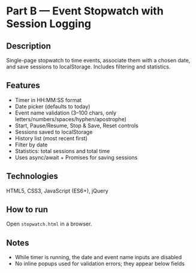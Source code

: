 # Part B — Event Stopwatch with Session Logging

## Description
Single-page stopwatch to time events, associate them with a chosen date, and save sessions to localStorage. Includes filtering and statistics.

## Features
- Timer in HH:MM:SS format
- Date picker (defaults to today)
- Event name validation (3–100 chars, only letters/numbers/spaces/hyphen/apostrophe)
- Start, Pause/Resume, Stop & Save, Reset controls
- Sessions saved to localStorage
- History list (most recent first)
- Filter by date
- Statistics: total sessions and total time
- Uses async/await + Promises for saving sessions

## Technologies
HTML5, CSS3, JavaScript (ES6+), jQuery

## How to run
Open `stopwatch.html` in a browser.

## Notes
- While timer is running, the date and event name inputs are disabled
- No inline popups used for validation errors; they appear below fields
